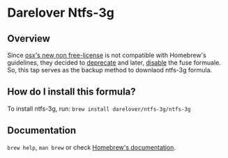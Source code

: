 # Darelover Ntfs-3g

## Overview

Since [osx's new non free-license](https://github.com/osxfuse/osxfuse/issues/616) is not compatible with Homebrew's guidelines, they decided to [deprecate](https://github.com/Homebrew/homebrew-core/pull/64491) and later, [disable](https://github.com/Homebrew/brew/pull/11075) the fuse formuale. So, this tap serves as the backup method to downlaod ntfs-3g formula.

## How do I install this formula?

To install ntfs-3g, run: `brew install darelover/ntfs-3g/ntfs-3g`

## Documentation

`brew help`, `man brew` or check [Homebrew's documentation](https://docs.brew.sh).
